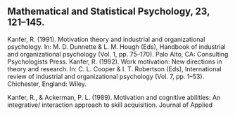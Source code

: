 ## Mathematical and Statistical Psychology, 23, 121–145.

Kanfer, R. (1991). Motivation theory and industrial and organizational psychology. In: M. D. Dunnette & L. M. Hough (Eds), Handbook of industrial and organizational psychology (Vol. 1, pp. 75–170). Palo Alto, CA: Consulting Psychologists Press. Kanfer, R. (1992). Work motivation: New directions in theory and research. In: C. L. Cooper & I. T. Robertson (Eds), International review of industrial and organizational psychology (Vol. 7, pp. 1–53). Chichester, England: Wiley.

Kanfer, R., & Ackerman, P. L. (1989). Motivation and cognitive abilities: An integrative/ interaction approach to skill acquisition. Journal of Applied
